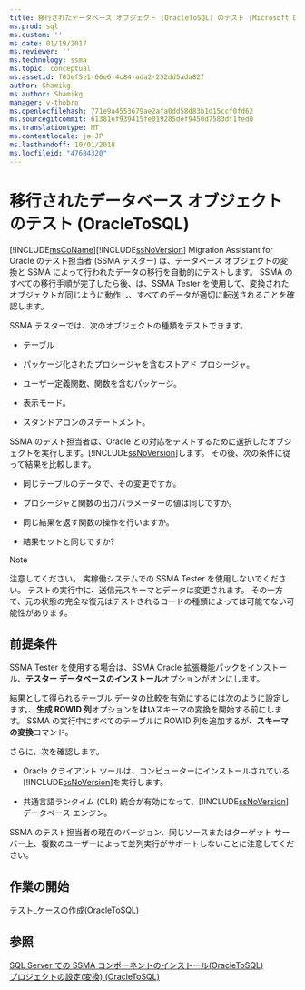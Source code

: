 ```yaml
---
title: 移行されたデータベース オブジェクト (OracleToSQL) のテスト |Microsoft Docs
ms.prod: sql
ms.custom: ''
ms.date: 01/19/2017
ms.reviewer: ''
ms.technology: ssma
ms.topic: conceptual
ms.assetid: f03ef5e1-66e6-4c84-ada2-252dd5ada82f
author: Shamikg
ms.author: Shamikg
manager: v-thobro
ms.openlocfilehash: 771e9a4553679ae2afa0dd58d83b1d15ccf0fd62
ms.sourcegitcommit: 61381ef939415fe019285def9450d7583df1fed0
ms.translationtype: MT
ms.contentlocale: ja-JP
ms.lasthandoff: 10/01/2018
ms.locfileid: "47684320"
---
```

# <a name="testing-migrated-database-objects-oracletosql"></a>移行されたデータベース オブジェクトのテスト (OracleToSQL)
[!INCLUDE[msCoName](../../includes/msconame_md.md)][!INCLUDE[ssNoVersion](../../includes/ssnoversion-md.md)] Migration Assistant for Oracle のテスト担当者 (SSMA テスター) は、データベース オブジェクトの変換と SSMA によって行われたデータの移行を自動的にテストします。 SSMA のすべての移行手順が完了したら後、は、SSMA Tester を使用して、変換されたオブジェクトが同じように動作し、すべてのデータが適切に転送されることを確認します。  
  
SSMA テスターでは、次のオブジェクトの種類をテストできます。  
  
-   テーブル  
  
-   パッケージ化されたプロシージャを含むストアド プロシージャ。  
  
-   ユーザー定義関数、関数を含むパッケージ。  
  
-   表示モード。  
  
-   スタンドアロンのステートメント。  
  
SSMA のテスト担当者は、Oracle との対応をテストするために選択したオブジェクトを実行します。[!INCLUDE[ssNoVersion](../../includes/ssnoversion-md.md)]します。 その後、次の条件に従って結果を比較します。  
  
-   同じテーブルのデータで、その変更ですか。  
  
-   プロシージャと関数の出力パラメーターの値は同じですか。  
  
-   同じ結果を返す関数の操作を行いますか。  
  
-   結果セットと同じですか?  
  
> [!NOTE]  
> 注意してください。 実稼働システムでの SSMA Tester を使用しないでください。 テストの実行中に、送信元スキーマとデータは変更されます。 その一方で、元の状態の完全な復元はテストされるコードの種類によっては可能でない可能性があります。  
  
## <a name="prerequisites"></a>前提条件  
SSMA Tester を使用する場合は、SSMA Oracle 拡張機能パックをインストール、**テスター データベースのインストール**オプションがオンにします。  
  
結果として得られるテーブル データの比較を有効にするには次のように設定します。、**生成 ROWID 列**オプションを**はい**スキーマの変換を開始する前にします。 SSMA の実行中にすべてのテーブルに ROWID 列を追加するが、**スキーマの変換**コマンド。  
  
さらに、次を確認します。  
  
-   Oracle クライアント ツールは、コンピューターにインストールされている[!INCLUDE[ssNoVersion](../../includes/ssnoversion-md.md)]を実行します。  
  
-   共通言語ランタイム (CLR) 統合が有効になって、[!INCLUDE[ssNoVersion](../../includes/ssnoversion-md.md)]データベース エンジン。  
  
SSMA のテスト担当者の現在のバージョン、同じソースまたはターゲット サーバー上、複数のユーザーによって並列実行がサポートしないことに注意してください。  
  
## <a name="getting-started"></a>作業の開始  
[テスト_ケースの作成&#40;OracleToSQL&#41;](../../ssma/oracle/creating-test-cases-oracletosql.md)  
  
## <a name="see-also"></a>参照  
[SQL Server での SSMA コンポーネントのインストール&#40;OracleToSQL&#41;](../../ssma/oracle/installing-ssma-components-on-sql-server-oracletosql.md)  
[プロジェクトの設定&#40;変換&#41; &#40;OracleToSQL&#41;](../../ssma/oracle/project-settings-conversion-oracletosql.md)  
  

